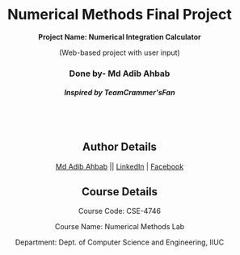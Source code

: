 

<br />
<div align="center">
  <h1 align="center">Numerical Methods Final Project</h1>
  <p align="center"><strong>Project Name: Numerical Integration Calculator</strong></p>
<p align="center">(Web-based project with user input)</p>
  
  <h3>Done by- Md Adib Ahbab</h3>
  <h5>Inspired by TeamCrammer'sFan</h5>
  
</div>

<br /><br />
<h2 align="center">Author Details</h2>
<p align="center">
  <a href="https://github.com/adibahbab4108">Md Adib Ahbab</a> || <a href="https://www.linkedin.com/in/adib-ahbab-019a0a305/">LinkedIn</a> | <a href="https://www.facebook.com/bigg.bangg.906">Facebook</a>
</p>




<h2 align="center">Course Details</h2>
<p align="center">Course Code: CSE-4746</p>
<p align="center">Course Name: Numerical Methods Lab</p>
<p align="center">Department: Dept. of Computer Science and Engineering, IIUC</p>
